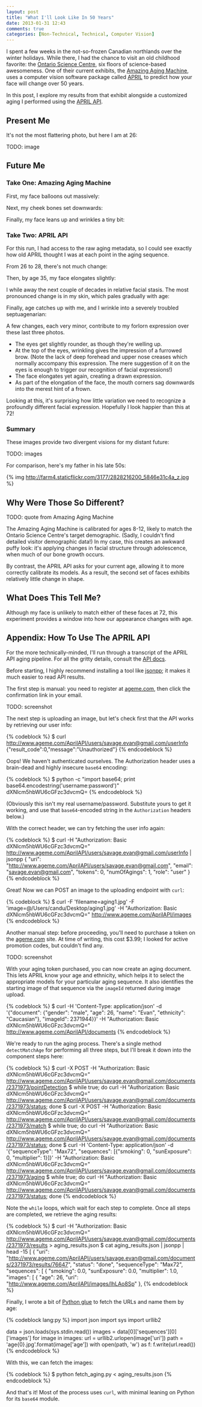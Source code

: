 ```yaml
---
layout: post
title: "What I'll Look Like In 50 Years"
date: 2013-01-31 12:43
comments: true
categories: [Non-Technical, Technical, Computer Vision]
---
```


I spent a few weeks in the not-so-frozen Canadian northlands over the winter
holidays. While there, I had the chance to visit an old childhood favorite:
the [Ontario Science Centre](LINK), six floors of science-based awesomeness.
One of their current exhibits, the [Amazing Aging Machine](LINK), uses a
computer vision software package called [APRIL](LINK) to predict how your
face will change over 50 years.

In this post, I explore my results from that exhibit alongside a customized
aging I performed using the [APRIL API](LINK).

<!-- more -->

## Present Me

It's not the most flattering photo, but here I am at 26:

TODO: image

## Future Me

### Take One: Amazing Aging Machine

First, my face balloons out massively:

Next, my cheek bones set downwards:

Finally, my face leans up and wrinkles a tiny bit:

### Take Two: APRIL API

For this run, I had access to the raw aging metadata, so I could see
exactly how old APRIL thought I was at each point in the aging sequence.

From 26 to 28, there's not much change:

Then, by age 35, my face elongates slightly:

I while away the next couple of decades in relative facial stasis. The
most pronounced change is in my skin, which pales gradually with age:

Finally, age catches up with me, and I wrinkle into a severely troubled
septuagenarian:

A few changes, each very minor, contribute to my forlorn expression over
these last three photos.

- The eyes get slightly rounder, as though they're welling up.
- At the top of the eyes, wrinkling gives the impression of a furrowed brow.
  (Note the lack of deep forehead and upper nose creases which normally
  accompany this expression. The mere suggestion of it on the eyes is enough
  to trigger our recognition of facial expressions!)
- The face elongates yet again, creating a drawn expression.
- As part of the elongation of the face, the mouth corners sag downwards
  into the merest hint of a frown.

Looking at this, it's surprising how little variation we need to recognize
a profoundly different facial expression. Hopefully I look happier than
this at 72!

### Summary

These images provide two divergent visions for my distant future:

TODO: images

For comparison, here's my father in his late 50s:

{% img http://farm4.staticflickr.com/3177/2828216200_5846e31c4a_z.jpg %}

## Why Were Those So Different?

TODO: quote from Amazing Aging Machine

The Amazing Aging Machine is calibrated for ages 8-12, likely to match 
the Ontario Science Centre's target demographic. (Sadly, I couldn't find
detailed visitor demographic data!) In my case, this creates an awkward
puffy look: it's applying changes in facial structure through adolescence,
when much of our bone growth occurs.

By contrast, the APRIL API asks for your current age, allowing it to more
correctly calibrate its models. As a result, the second set of faces exhibits
relatively little change in shape.

## What Does This Tell Me?

Although my face is unlikely to match either of these faces at 72, this
experiment provides a window into how our appearance changes with age.

## Appendix: How To Use The APRIL API

For the more technically-minded, I'll run through a transcript of the APRIL
API aging pipeline. For all the gritty details, consult the [API docs](http://www.aprilage.com/AprilAPI_V2.pdf).

Before starting, I highly recommend installing a tool like [jsonpp](https://github.com/jmhodges/jsonpp);
it makes it much easier to read API results.

The first step is manual: you need to register at [ageme.com](http://www.ageme.com/), then
click the confirmation link in your email.

TODO: screenshot

The next step is uploading an image, but let's check first that the API
works by retrieving our user info:

{% codeblock %}
$ curl http://www.ageme.com/AprilAPI/users/savage.evan@gmail.com/userInfo
{"result_code":0,"message":"Unauthorized"}
{% endcodeblock %}

Oops! We haven't authenticated ourselves. The Authorization header uses a
brain-dead and highly insecure `base64` encoding:

{% codeblock %}
$ python -c "import base64; print base64.encodestring('username:password')"
dXNlcm5hbWU6cGFzc3dvcmQ=
{% endcodeblock %}

(Obviously this isn't my real username/password. Substitute yours to get it
working, and use that `base64`-encoded string in the `Authorization` headers
below.)

With the correct header, we can try fetching the user info again:

{% codeblock %}
$ curl -H "Authorization: Basic dXNlcm5hbWU6cGFzc3dvcmQ=" http://www.ageme.com/AprilAPI/users/savage.evan@gmail.com/userInfo | jsonpp 
{
  "uri": "http://www.ageme.com/AprilAPI/users/savage.evan@gmail.com",
  "email": "savage.evan@gmail.com",
  "tokens": 0,
  "numOfAgings": 1,
  "role": "user"
}
{% endcodeblock %}

Great! Now we can POST an image to the uploading endpoint with `curl`:

{% codeblock %}
$ curl -F 'filename=aging1.jpg' -F 'image=@/Users/candu/Desktop/aging1.jpg' -H "Authorization: Basic dXNlcm5hbWU6cGFzc3dvcmQ=" http://www.ageme.com/AprilAPI/images
{% endcodeblock %}

Another manual step: before proceeding, you'll need to purchase a token on
the [ageme.com](http://www.ageme.com/) site. At time of writing, this cost $3.99; I looked for
active promotion codes, but couldn't find any.

TODO: screenshot

With your aging token purchased, you can now create an aging document. This
lets APRIL know your age and ethnicity, which helps it to select the
appropriate models for your particular aging sequence. It also identifies the
starting image of that sequence via the `imageId` returned during image upload.

{% codeblock %}
$ curl -H 'Content-Type: application/json' -d '{"document": {"gender": "male", "age": 26, "name": "Evan", "ethnicity": "Caucasian"}, "imageId": 2371944}}' -H "Authorization: Basic dXNlcm5hbWU6cGFzc3dvcmQ=" http://www.ageme.com/AprilAPI/documents
{% endcodeblock %}

We're ready to run the aging process. There's a single method `detectMatchAge`
for performing all three steps, but I'll break it down into the component
steps here:

{% codeblock %}
$ curl -X POST -H "Authorization: Basic dXNlcm5hbWU6cGFzc3dvcmQ=" http://www.ageme.com/AprilAPI/users/savage.evan@gmail.com/documents/2371973/pointDetection
$ while true; do curl -H "Authorization: Basic dXNlcm5hbWU6cGFzc3dvcmQ=" http://www.ageme.com/AprilAPI/users/savage.evan@gmail.com/documents/2371973/status; done
$ curl -X POST -H "Authorization: Basic dXNlcm5hbWU6cGFzc3dvcmQ=" http://www.ageme.com/AprilAPI/users/savage.evan@gmail.com/documents/2371973/match
$ while true; do curl -H "Authorization: Basic dXNlcm5hbWU6cGFzc3dvcmQ=" http://www.ageme.com/AprilAPI/users/savage.evan@gmail.com/documents/2371973/status; done
$ curl -H 'Content-Type: application/json' -d '{"sequenceType": "Max72", "sequences": [{"smoking": 0, "sunExposure": 0, "multiplier": 1}]}' -H "Authorization: Basic dXNlcm5hbWU6cGFzc3dvcmQ=" http://www.ageme.com/AprilAPI/users/savage.evan@gmail.com/documents/2371973/aging
$ while true; do curl -H "Authorization: Basic dXNlcm5hbWU6cGFzc3dvcmQ=" http://www.ageme.com/AprilAPI/users/savage.evan@gmail.com/documents/2371973/status; done
{% endcodeblock %}

Note the `while` loops, which wait for each step to complete. Once all steps
are completed, we retrieve the aging results:

{% codeblock %}
$ curl -H "Authorization: Basic dXNlcm5hbWU6cGFzc3dvcmQ=" http://www.ageme.com/AprilAPI/users/savage.evan@gmail.com/documents/2371973/results > aging_results.json
$ cat aging_results.json | jsonpp | head -15
[
  {
    "uri": "http://www.ageme.com/AprilAPI/users/savage.evan@gmail.com/documents/2371973/results/76647",
    "status": "done",
    "sequenceType": "Max72",
    "sequences": [
      {
        "smoking": 0.0,
        "sunExposure": 0.0,
        "multiplier": 1.0,
        "images": [
          {
            "age": 26,
            "uri": "http://www.ageme.com/AprilAPI/images/IhLAo8Sp"
          },
{% endcodeblock %}

Finally, I wrote a bit of [Python glue](LINK) to fetch the URLs and name
them by age:

{% codeblock lang:py %}
import json
import sys
import urllib2

data = json.loads(sys.stdin.read())
images = data[0]['sequences'][0]['images']
for image in images:
  url = urllib2.urlopen(image['uri'])
  path = 'age{0}.jpg'.format(image['age'])
  with open(path, 'w') as f:
    f.write(url.read())
{% endcodeblock %}

With this, we can fetch the images:

{% codeblock %}
$ python fetch_aging.py < aging_results.json
{% endcodeblock %}

And that's it! Most of the process uses `curl`, with minimal leaning
on Python for its `base64` module.
